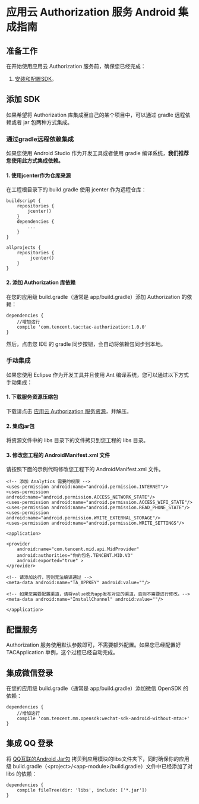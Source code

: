 # 应用云 Authorization 服务 Android 集成指南

## 准备工作

在开始使用应用云 Authorization 服务前，确保您已经完成：

 1. [安装和配置SDK](https://github.com/tencentyun/qcloud-documents/blob/master/product/%E5%AD%98%E5%82%A8%E4%B8%8ECDN/_Drafts/ApplicationBoard/%E9%9B%86%E6%88%90%E6%8C%87%E5%8D%97/Core/Android/GettingStarted.md)。

## 添加 SDK

如果希望将 Authorization 库集成至自己的某个项目中，可以通过 gradle 远程依赖或者 jar 包两种方式集成。

### 通过gradle远程依赖集成

如果您使用 Android Studio 作为开发工具或者使用 gradle 编译系统，**我们推荐您使用此方式集成依赖。**

#### 1. 使用jcenter作为仓库来源

在工程根目录下的 build.gradle 使用 jcenter 作为远程仓库：

```
buildscript {
    repositories {
        jcenter()
    }
    dependencies {
        ...
    }
}

allprojects {
    repositories {
         jcenter()
    }
}
```

#### 2. 添加 Authorization 库依赖

在您的应用级 build.gradle（通常是 app/build.gradle）添加 Authorization 的依赖：

```
dependencies {
    //增加这行
    compile 'com.tencent.tac:tac-authorization:1.0.0'
}
```

然后，点击您 IDE 的 gradle 同步按钮，会自动将依赖包同步到本地。

### 手动集成

如果您使用 Eclipse 作为开发工具并且使用 Ant 编译系统，您可以通过以下方式手动集成：

#### 1. 下载服务资源压缩包

下载请点击 [应用云 Authorization 服务资源](https://console.cloud.tencent.com/tac)，并解压。

#### 2. 集成jar包

将资源文件中的 libs 目录下的文件拷贝到您工程的 libs 目录。

#### 3. 修改您工程的 AndroidManifest.xml 文件

请按照下面的示例代码修改您工程下的 AndroidManifest.xml 文件。

```
<!-- 添加 Analytics 需要的权限 -->
<uses-permission android:name="android.permission.INTERNET"/>
<uses-permission android:name="android.permission.ACCESS_NETWORK_STATE"/>
<uses-permission android:name="android.permission.ACCESS_WIFI_STATE"/>
<uses-permission android:name="android.permission.READ_PHONE_STATE"/>
<uses-permission android:name="android.permission.WRITE_EXTERNAL_STORAGE"/>
<uses-permission android:name="android.permission.WRITE_SETTINGS"/>

<application>

<provider
	android:name="com.tencent.mid.api.MidProvider"
	android:authorities="你的包名.TENCENT.MID.V3"
	android:exported="true" >
</provider>

<!-- 请添加这行，否则无法编译通过 -->
<meta-data android:name="TA_APPKEY" android:value=""/>

<!-- 如果您需要配置渠道，请将value改为app发布对应的渠道，否则不需要进行修改。-->
<meta-data android:name="InstallChannel" android:value=""/>

</application>
```

## 配置服务

Authorization 服务使用默认参数即可，不需要额外配置。如果您已经配置好 TACApplication 单例，这个过程已经自动完成。


## 集成微信登录


在您的应用级 build.gradle（通常是 app/build.gradle）添加微信 OpenSDK 的依赖：

```
dependencies {
    //增加这行
    compile 'com.tencent.mm.opensdk:wechat-sdk-android-without-mta:+'
}
```

## 集成 QQ 登录

将 [QQ互联的Android Jar包](http://qzonestyle.gtimg.cn/qzone/vas/opensns/res/doc/Android_SDK_V3.3.0.lite.zip) 拷贝到应用模块的libs文件夹下，同时确保你的应用级 build.gradle（\<project\>/\<app-module\>/build.gradle）文件中已经添加了对 libs 的依赖：

```
dependencies {
    compile fileTree(dir: 'libs', include: ['*.jar'])
}
```
